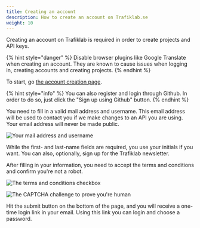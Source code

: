 ```yaml
---
title: Creating an account
description: How to create an account on Trafiklab.se 
weight: 10
---
```

Creating an account on Trafiklab is required in order to create projects and API keys.

{% hint style="danger" %} Disable browser plugins like Google Translate when creating an account. They are known to
cause issues when logging in, creating accounts and creating projects. {% endhint %}

To start, go [the account creation page](https://www.trafiklab.se/user/register).

{% hint style="info" %} You can also register and login through Github. In order to do so, just click the "Sign up using
Github" button. {% endhint %}

You need to fill in a valid mail address and username. This email address will be used to contact you if we make changes
to an API you are using. Your email address will never be made public.

![Your mail address and username](../../.gitbook/assets/image%20%2814%29.png)

While the first- and last-name fields are required, you use your initials if you want. You can also, optionally, sign up
for the Trafiklab newsletter.

After filling in your information, you need to accept the terms and conditions and confirm you're not a robot.

![The terms and conditions checkbox](../../.gitbook/assets/image.png)

![The CAPTCHA challenge to prove you&apos;re human](../../.gitbook/assets/image%20%281%29.png)

Hit the submit button on the bottom of the page, and you will receive a one-time login link in your email. Using this
link you can login and choose a password.
